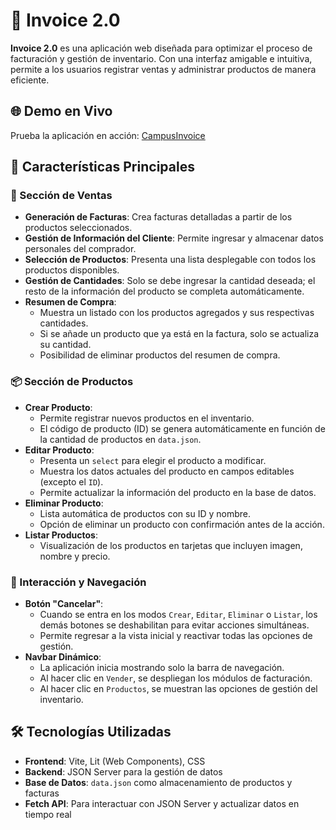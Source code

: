 # 🚀 Invoice 2.0

**Invoice 2.0** es una aplicación web diseñada para optimizar el proceso de facturación y gestión de inventario. Con una interfaz amigable e intuitiva, permite a los usuarios registrar ventas y administrar productos de manera eficiente.

## 🌐 Demo en Vivo

Prueba la aplicación en acción: [CampusInvoice](https://campusinvoice.netlify.app)

## 📌 Características Principales

### 🛒 Sección de Ventas

- **Generación de Facturas**: Crea facturas detalladas a partir de los productos seleccionados.
- **Gestión de Información del Cliente**: Permite ingresar y almacenar datos personales del comprador.
- **Selección de Productos**: Presenta una lista desplegable con todos los productos disponibles.
- **Gestión de Cantidades**: Solo se debe ingresar la cantidad deseada; el resto de la información del producto se completa automáticamente.
- **Resumen de Compra**: 
  - Muestra un listado con los productos agregados y sus respectivas cantidades.
  - Si se añade un producto que ya está en la factura, solo se actualiza su cantidad.
  - Posibilidad de eliminar productos del resumen de compra.
  
### 📦 Sección de Productos

- **Crear Producto**:
  - Permite registrar nuevos productos en el inventario.
  - El código de producto (ID) se genera automáticamente en función de la cantidad de productos en `data.json`.
- **Editar Producto**:
  - Presenta un `select` para elegir el producto a modificar.
  - Muestra los datos actuales del producto en campos editables (excepto el `ID`).
  - Permite actualizar la información del producto en la base de datos.
- **Eliminar Producto**:
  - Lista automática de productos con su ID y nombre.
  - Opción de eliminar un producto con confirmación antes de la acción.
- **Listar Productos**:
  - Visualización de los productos en tarjetas que incluyen imagen, nombre y precio.
  
### 🔄 Interacción y Navegación

- **Botón "Cancelar"**: 
  - Cuando se entra en los modos `Crear`, `Editar`, `Eliminar` o `Listar`, los demás botones se deshabilitan para evitar acciones simultáneas.
  - Permite regresar a la vista inicial y reactivar todas las opciones de gestión.
- **Navbar Dinámico**:
  - La aplicación inicia mostrando solo la barra de navegación.
  - Al hacer clic en `Vender`, se despliegan los módulos de facturación.
  - Al hacer clic en `Productos`, se muestran las opciones de gestión del inventario.

## 🛠️ Tecnologías Utilizadas

- **Frontend**: Vite, Lit (Web Components), CSS
- **Backend**: JSON Server para la gestión de datos
- **Base de Datos**: `data.json` como almacenamiento de productos y facturas
- **Fetch API**: Para interactuar con JSON Server y actualizar datos en tiempo real